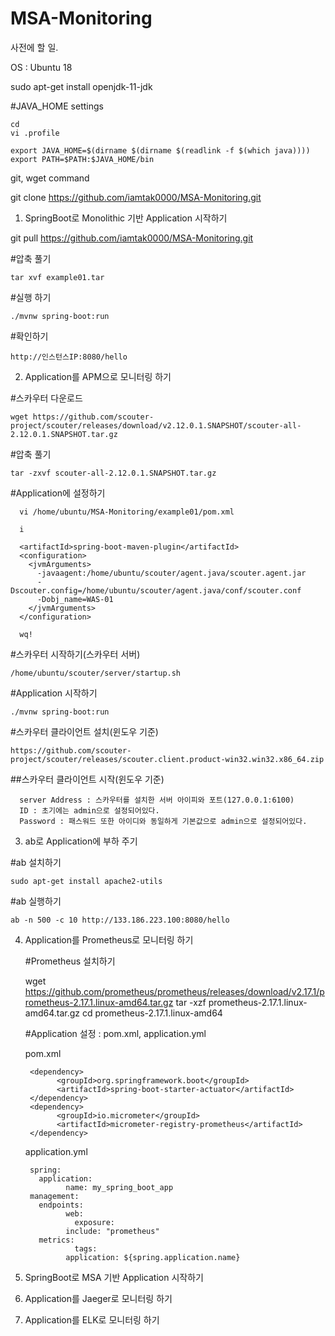 # MSA-Monitoring

사전에 할 일.

  OS : Ubuntu 18
  
  sudo apt-get install openjdk-11-jdk
  
  #JAVA_HOME settings
  	
	cd
	vi .profile
	
	export JAVA_HOME=$(dirname $(dirname $(readlink -f $(which java))))
	export PATH=$PATH:$JAVA_HOME/bin
  
  git, wget command
  
  git clone https://github.com/iamtak0000/MSA-Monitoring.git

1. SpringBoot로 Monolithic 기반 Application 시작하기

  git pull https://github.com/iamtak0000/MSA-Monitoring.git
  
  
  #압축 풀기
  
	tar xvf example01.tar
  
  #실행 하기
  
	./mvnw spring-boot:run
  
  #확인하기
  
	http://인스턴스IP:8080/hello

2. Application를 APM으로 모니터링 하기

  #스카우터 다운로드
  
	wget https://github.com/scouter-project/scouter/releases/download/v2.12.0.1.SNAPSHOT/scouter-all-2.12.0.1.SNAPSHOT.tar.gz
  
  #압축 풀기
  
	tar -zxvf scouter-all-2.12.0.1.SNAPSHOT.tar.gz
  
  #Application에 설정하기
  	  
	  vi /home/ubuntu/MSA-Monitoring/example01/pom.xml
	  
	  i
	  
	  <artifactId>spring-boot-maven-plugin</artifactId>
	  <configuration>
	    <jvmArguments>
	      -javaagent:/home/ubuntu/scouter/agent.java/scouter.agent.jar
	      -Dscouter.config=/home/ubuntu/scouter/agent.java/conf/scouter.conf
	      -Dobj_name=WAS-01
	    </jvmArguments>
	  </configuration>
  	  
	  wq!
	  
  #스카우터 시작하기(스카우터 서버)
  
	/home/ubuntu/scouter/server/startup.sh
  
  #Application 시작하기
  
	./mvnw spring-boot:run
  
  #스카우터 클라이언트 설치(윈도우 기준)
  
	https://github.com/scouter-project/scouter/releases/scouter.client.product-win32.win32.x86_64.zip
  
  ##스카우터 클라이언트 시작(윈도우 기준)
  
	  server Address : 스카우터를 설치한 서버 아이피와 포트(127.0.0.1:6100)
	  ID : 초기에는 admin으로 설정되어있다.
	  Password : 패스워드 또한 아이디와 동일하게 기본값으로 admin으로 설정되어있다.
  

3. ab로 Application에 부하 주기
  
  #ab 설치하기
  
  	sudo apt-get install apache2-utils
  
  #ab 실행하기
  
  	ab -n 500 -c 10 http://133.186.223.100:8080/hello

4. Application를 Prometheus로 모니터링 하기

   #Prometheus 설치하기
   
   	wget https://github.com/prometheus/prometheus/releases/download/v2.17.1/prometheus-2.17.1.linux-amd64.tar.gz
	tar -xzf prometheus-2.17.1.linux-amd64.tar.gz
	cd prometheus-2.17.1.linux-amd64
   
   #Application 설정 : pom.xml, application.yml
   
   	pom.xml
	
		<dependency>  
     		  <groupId>org.springframework.boot</groupId>  
     		  <artifactId>spring-boot-starter-actuator</artifactId>  
		</dependency>  
		<dependency>  
     		  <groupId>io.micrometer</groupId>  
     		  <artifactId>micrometer-registry-prometheus</artifactId>  
		</dependency>	

	application.yml
	
		spring:
  		  application:
    		    name: my_spring_boot_app
		management:
  		  endpoints:  
    		    web:
      		      exposure:
        		include: "prometheus"
  		  metrics:
    		      tags:
      			application: ${spring.application.name}
	
5. SpringBoot로 MSA 기반 Application 시작하기

6. Application를 Jaeger로 모니터링 하기

7. Application를 ELK로 모니터링 하기
